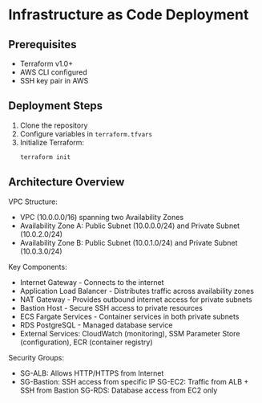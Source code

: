 # Infrastructure as Code Deployment

## Prerequisites
- Terraform v1.0+
- AWS CLI configured
- SSH key pair in AWS

## Deployment Steps

1. Clone the repository
2. Configure variables in `terraform.tfvars`
3. Initialize Terraform:
   ```bash
   terraform init

## Architecture Overview
VPC Structure:

- VPC (10.0.0.0/16) spanning two Availability Zones
- Availability Zone A: Public Subnet (10.0.0.0/24) and Private Subnet (10.0.2.0/24)
- Availability Zone B: Public Subnet (10.0.1.0/24) and Private Subnet (10.0.3.0/24)

Key Components:

- Internet Gateway - Connects to the internet
- Application Load Balancer - Distributes traffic across availability zones
- NAT Gateway - Provides outbound internet access for private subnets
- Bastion Host - Secure SSH access to private resources
- ECS Fargate Services - Container services in both private subnets
- RDS PostgreSQL - Managed database service
- External Services: CloudWatch (monitoring), SSM Parameter Store (configuration), ECR (container registry)

Security Groups:

- SG-ALB: Allows HTTP/HTTPS from Internet
- SG-Bastion: SSH access from specific IP
SG-EC2: Traffic from ALB + SSH from Bastion
SG-RDS: Database access from EC2 only
